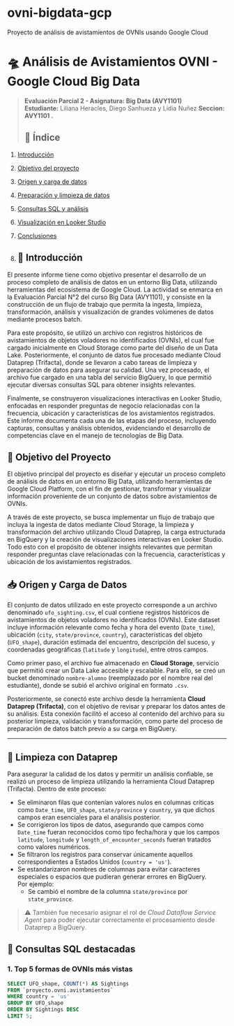 # ovni-bigdata-gcp
Proyecto de análisis de avistamientos de OVNIs usando Google Cloud
# 🛸 Análisis de Avistamientos OVNI - Google Cloud Big Data
> **Evaluación Parcial 2 - Asignatura: Big Data (AVY1101)**  
> **Estudiante:**  Liliana Heracles, Diego Sanhueza y Lidia Nuñez 
> **Seccion: AVY1101 .**
>
> ## 📌 Índice
1. [Introducción](#introducción)
2. [Objetivo del proyecto](#objetivo-del-proyecto)
3. [Origen y carga de datos](#origen-y-carga-de-datos)
4. [Preparación y limpieza de datos](#preparación-y-limpieza-de-datos)
5. [Consultas SQL y análisis](#consultas-sql-y-análisis)
6. [Visualización en Looker Studio](#visualización-en-looker-studio)
7. [Conclusiones](#conclusiones)

8. ## 📖 Introducción

El presente informe tiene como objetivo presentar el desarrollo de un proceso completo de análisis de datos en un entorno Big Data, utilizando herramientas del ecosistema de Google Cloud. La actividad se enmarca en la Evaluación Parcial N°2 del curso Big Data (AVY1101), y consiste en la construcción de un flujo de trabajo que permita la ingesta, limpieza, transformación, análisis y visualización de grandes volúmenes de datos mediante procesos batch.

Para este propósito, se utilizó un archivo con registros históricos de avistamientos de objetos voladores no identificados (OVNIs), el cual fue cargado inicialmente en Cloud Storage como parte del diseño de un Data Lake. Posteriormente, el conjunto de datos fue procesado mediante Cloud Dataprep (Trifacta), donde se llevaron a cabo tareas de limpieza y preparación de datos para asegurar su calidad. Una vez procesado, el archivo fue cargado en una tabla del servicio BigQuery, lo que permitió ejecutar diversas consultas SQL para obtener insights relevantes.

Finalmente, se construyeron visualizaciones interactivas en Looker Studio, enfocadas en responder preguntas de negocio relacionadas con la frecuencia, ubicación y características de los avistamientos registrados. Este informe documenta cada una de las etapas del proceso, incluyendo capturas, consultas y análisis obtenidos, evidenciando el desarrollo de competencias clave en el manejo de tecnologías de Big Data.
## 🎯 Objetivo del Proyecto

El objetivo principal del proyecto es diseñar y ejecutar un proceso completo de análisis de datos en un entorno Big Data, utilizando herramientas de Google Cloud Platform, con el fin de gestionar, transformar y visualizar información proveniente de un conjunto de datos sobre avistamientos de OVNIs.

A través de este proyecto, se busca implementar un flujo de trabajo que incluya la ingesta de datos mediante Cloud Storage, la limpieza y transformación del archivo utilizando Cloud Dataprep, la carga estructurada en BigQuery y la creación de visualizaciones interactivas en Looker Studio. Todo esto con el propósito de obtener insights relevantes que permitan responder preguntas clave relacionadas con la frecuencia, características y ubicación de los avistamientos registrados.

## 📥 Origen y Carga de Datos

El conjunto de datos utilizado en este proyecto corresponde a un archivo denominado `ufo_sighting.csv`, el cual contiene registros históricos de avistamientos de objetos voladores no identificados (OVNIs). Este dataset incluye información relevante como fecha y hora del evento (`Date_time`), ubicación (`city`, `state/province`, `country`), características del objeto (`UFO_shape`), duración estimada del encuentro, descripción del suceso, y coordenadas geográficas (`latitude` y `longitude`), entre otros campos.

Como primer paso, el archivo fue almacenado en **Cloud Storage**, servicio que permitió crear un Data Lake accesible y escalable. Para ello, se creó un bucket denominado `nombre-alumno` (reemplazado por el nombre real del estudiante), donde se subió el archivo original en formato `.csv`.

Posteriormente, se conectó este archivo desde la herramienta **Cloud Dataprep (Trifacta)**, con el objetivo de revisar y preparar los datos antes de su análisis. Esta conexión facilitó el acceso al contenido del archivo para su posterior limpieza, validación y transformación, como parte del proceso de preparación de datos batch previo a su carga en BigQuery.

---

## 🧹 Limpieza con Dataprep

Para asegurar la calidad de los datos y permitir un análisis confiable, se realizó un proceso de limpieza utilizando la herramienta Cloud Dataprep (Trifacta). Dentro de este proceso:

- Se eliminaron filas que contenían valores nulos en columnas críticas como `Date_time`, `UFO_shape`, `state/province` y `country`, ya que dichos campos eran esenciales para el análisis posterior.  
- Se corrigieron los tipos de datos, asegurando que campos como `Date_time` fueran reconocidos como tipo fecha/hora y que los campos `latitude`, `longitude` y `length_of_encounter_seconds` fueran tratados como valores numéricos.
- Se filtraron los registros para conservar únicamente aquellos correspondientes a Estados Unidos (`country = 'us'`).
- Se estandarizaron nombres de columnas para evitar caracteres especiales o espacios que pudieran generar errores en BigQuery.  
  Por ejemplo:  
  - Se cambió el nombre de la columna `state/province` por `state_province`.

> ⚠️ También fue necesario asignar el rol de *Cloud Dataflow Service Agent* para poder ejecutar correctamente el procesamiento desde Dataprep a BigQuery.

## 💾 Consultas SQL destacadas

### 1. Top 5 formas de OVNIs más vistas
```sql
SELECT UFO_shape, COUNT(*) AS Sightings
FROM `proyecto.ovni.avistamientos`
WHERE country = 'us'
GROUP BY UFO_shape
ORDER BY Sightings DESC
LIMIT 5;
